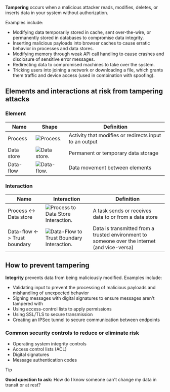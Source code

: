 **Tampering** occurs when a malicious attacker reads, modifies, deletes, or inserts data in your system without authorization. 

Examples include:

- Modifying data temporarily stored in cache, sent over-the-wire, or permanently stored in databases to compromise data integrity.
- Inserting malicious payloads into browser caches to cause erratic behavior in processes and data stores.
- Modifying memory through weak API call handling to cause crashes and disclosure of sensitive error messages.
- Redirecting data to compromised machines to take over the system.
- Tricking users into joining a network or downloading a file, which grants them traffic and device access (used in combination with spoofing).

## Elements and interactions at risk from tampering attacks

### Element

|Name|Shape|Definition|
|----|-----|----------|
|Process|![Process.](../media/process50.png)|Activity that modifies or redirects input to an output|
|Data store|![Data store.](../media/data-store50.png)|Permanent or temporary data storage|
|Data-flow|![Data-flow.](../media/data-flow50.png)|Data movement between elements|

### Interaction

|Name|Interaction|Definition|
|----|-----------|----------|
|Process <-> Data store|![Process to Data Store Interaction.](../media/process-datastore.png)|A task sends or receives data to or from a data store|
|Data-flow <-> Trust boundary|![Data-Flow to Trust Boundary Interaction.](../media/flow-trustboundary.png)|Data is transmitted from a trusted environment to someone over the internet (and vice-versa)|

## How to prevent tampering

**Integrity** prevents data from being maliciously modified. Examples include:

- Validating input to prevent the processing of malicious payloads and mishandling of unexpected behavior
- Signing messages with digital signatures to ensure messages aren't tampered with
- Using access-control lists to apply permissions
- Using SSL/TLS to secure transmission
- Creating an IPSec tunnel to secure communication between endpoints

### Common security controls to reduce or eliminate risk

- Operating system integrity controls
- Access control lists (ACL)
- Digital signatures
- Message authentication codes
  
> [!TIP]
> **Good question to ask:**
> How do I know someone can't change my data in transit or at rest?
